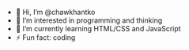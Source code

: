 - 👋 Hi, I’m @chawkhantko
- 👀 I’m interested in programming and thinking
- 🌱 I’m currently learning HTML/CSS and JavaScript
- ⚡ Fun fact: coding

<!---
chawkhantko/chawkhantko is a ✨ special ✨ repository because its `README.md` (this file) appears on your GitHub profile.
You can click the Preview link to take a look at your changes.
--->
